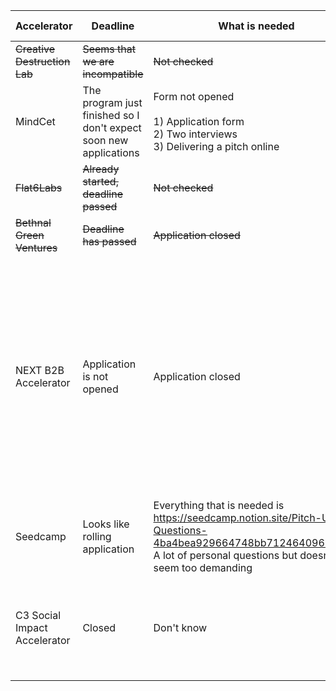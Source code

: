 | Accelerator                  | Deadline                                                          | What is needed                                                                                                                                                            | Location requirements                                                                      | Notes                                                                                                                                                                                                                                                                                                                |
| ---------------------------- | ----------------------------------------------------------------- | ------------------------------------------------------------------------------------------------------------------------------------------------------------------------- | ------------------------------------------------------------------------------------------ | -------------------------------------------------------------------------------------------------------------------------------------------------------------------------------------------------------------------------------------------------------------------------------------------------------------------- |
| ~~Creative Destruction Lab~~ | ~~Seems that we are incompatible~~                                | ~~Not checked~~                                                                                                                                                           | ~~Not sure~~                                                                               |                                                                                                                                                                                                                                                                                                                      |
| MindCet                      | The program just finished so I don't expect soon new applications | Form not opened<br><br>1) Application form<br>2) Two interviews<br>3) Delivering a pitch online                                                                           | - there will be one week on-site in London, UK<br>- Others online                          |                                                                                                                                                                                                                                                                                                                      |
| ~~Flat6Labs~~                | ~~Already started, deadline passed~~                              | ~~Not checked~~                                                                                                                                                           | ~~Based in Egypt/Oman/UAE~~                                                                | ~~They are focused on other sectors~~                                                                                                                                                                                                                                                                                |
| ~~Bethnal Green Ventures~~   | ~~Deadline has passed~~                                           | ~~Application closed~~                                                                                                                                                    | ~~Six week hybrid programme~~                                                              |                                                                                                                                                                                                                                                                                                                      |
| NEXT B2B Accelerator         | Application is not opened                                         | Application closed                                                                                                                                                        | - First and last two weeks are in person, the remaining program is hosted mainly virtually | - connect to the industry network of Vali and ESMT<br>- connect to investors and entrepreneurs of the Berlin startup ecosystem<br>- access our co-working space and rooftop terrace <br>- access outstanding mentors and coaches<br>- receive perks, such as AWS or Notion, access to co-working space and many more |
| Seedcamp                     | Looks like rolling application                                    | Everything that is needed is https://seedcamp.notion.site/Pitch-Us-Questions-4ba4bea929664748bb71246409630d78. A lot of personal questions but doesn't seem too demanding | Not specified                                                                              | have 9 1bn+ companies<br>Crazy people                                                                                                                                                                                                                                                                                |
| C3 Social Impact Accelerator | Closed                                                            | Don't know                                                                                                                                                                | anywhere globally                                                                          | - Have an early-stage startup operational for one year with at least a Minimum Viable Product (Seed-stage and pre-series A startups)                                                                                                                                                                                 |
